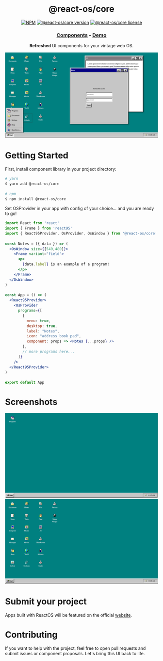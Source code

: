 <h1 align="center">@react-os/core</h1>

<p align="center">
  <a href="https://www.npmjs.com/package/@react-os/core"><img src="https://flat.badgen.net/npm/dt/@react-os/core" alt="NPM" /></a>
  <a href="https://www.npmjs.com/package/@react-os/core"><img src="https://flat.badgen.net/npm/v/@react-os/core" alt="@react-os/core version" /></a>
  <a href="https://www.npmjs.com/package/@react-os/core"><img src="https://flat.badgen.net/npm/license/@react-os/core" alt="@react-os/core license" /></a>
</p>
<h3 align="center">
  <a href="https://storybook.react95.io/?path=/story/window--default">Components</a> -
  <a href="https://coins95.web.app/">Demo</a>
</h3>
<p align="center">
  <b>Refreshed</b> UI components for your vintage web OS.</p>

![Screenshot 3](assets/screenshot-2.png)

# Getting Started

First, install component library in your project directory:

```sh
# yarn
$ yarn add @react-os/core

# npm
$ npm install @react-os/core
```

Set OSProvider in your app with config of your choice... and you are ready to go!

```jsx
import React from 'react'
import { Frame } from 'react95'
import { React95Provider, OsProvider, OsWindow } from '@react-os/core'

const Notes = ({ data }) => (
  <OsWindow size={[540,480]}>
    <Frame variant="field">
      <p>
        {data.label} is an example of a program!
      </p>
    </Frame>
  </OsWindow>
)

const App = () => (
  <React95Provider>
    <OsProvider
      programs={[
        {
          menu: true,
          desktop: true,
          label: "Notes",
          icon: "address_book_pad",
          component: props => <Notes {...props} />
        },
        // more programs here...
      ]}
    />
  </React95Provider>
)

export default App
```

# Screenshots

![Screenshot 1](assets/screenshot-0.png)
![Screenshot 2](assets/screenshot-1.png)
<!-- ![Screenshot 3](assets/screenshot-2.png) -->

# Submit your project

Apps built with ReactOS will be featured on the official [website](https://react95.io).

# Contributing

If you want to help with the project, feel free to open pull requests and submit issues or component proposals. Let's bring this UI back to life.


